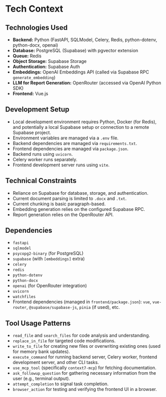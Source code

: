 # Tech Context

## Technologies Used
- **Backend:** Python (FastAPI, SQLModel, Celery, Redis, python-dotenv, python-docx, openai)
- **Database:** PostgreSQL (Supabase) with pgvector extension
- **Queue:** Redis
- **Object Storage:** Supabase Storage
- **Authentication:** Supabase Auth
- **Embeddings:** OpenAI Embeddings API (called via Supabase RPC `generate_embedding`)
- **LLM for Report Generation:** OpenRouter (accessed via OpenAI Python SDK)
- **Frontend:** Vue.js

## Development Setup
- Local development environment requires Python, Docker (for Redis), and potentially a local Supabase setup or connection to a remote Supabase project.
- Environment variables are managed via a `.env` file.
- Backend dependencies are managed via `requirements.txt`.
- Frontend dependencies are managed via `package.json`.
- Backend runs using `uvicorn`.
- Celery worker runs separately.
- Frontend development server runs using `vite`.

## Technical Constraints
- Reliance on Supabase for database, storage, and authentication.
- Current document parsing is limited to `.docx` and `.txt`.
- Current chunking is basic paragraph-based.
- Embedding generation relies on the configured Supabase RPC.
- Report generation relies on the OpenRouter API.

## Dependencies
- `fastapi`
- `sqlmodel`
- `psycopg2-binary` (for PostgreSQL)
- `supabase` (with `[embeddings]` extra)
- `celery`
- `redis`
- `python-dotenv`
- `python-docx`
- `openai` (for OpenRouter integration)
- `uvicorn`
- `watchfiles`
- Frontend dependencies (managed in `frontend/package.json`): `vue`, `vue-router`, `@supabase/supabase-js`, `pinia` (if used), etc.

## Tool Usage Patterns
- `read_file` and `search_files` for code analysis and understanding.
- `replace_in_file` for targeted code modifications.
- `write_to_file` for creating new files or overwriting existing ones (used for memory bank updates).
- `execute_command` for running backend server, Celery worker, frontend development server, and other CLI tasks.
- `use_mcp_tool` (specifically `context7-mcp`) for fetching documentation.
- `ask_followup_question` for gathering necessary information from the user (e.g., terminal output).
- `attempt_completion` to signal task completion.
- `browser_action` for testing and verifying the frontend UI in a browser.
